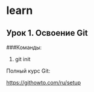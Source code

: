 # learn

## Урок 1. Освоение Git

###Команды:

1. git init

Полный курс Git:

https://githowto.com/ru/setup
